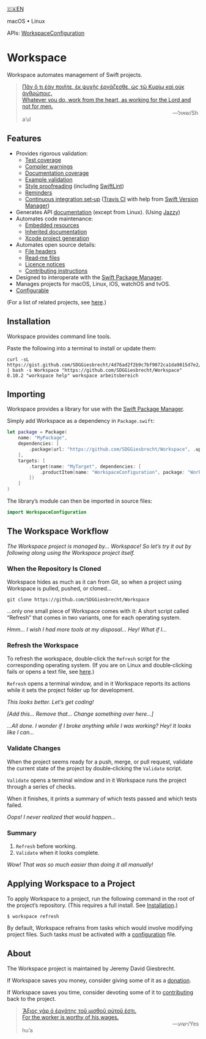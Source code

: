 <!--
 🇨🇦EN Read Me.md

 This source file is part of the Workspace open source project.
 https://github.com/SDGGiesbrecht/Workspace#workspace

 Copyright ©2017–2018 Jeremy David Giesbrecht and the Workspace project contributors.

 Soli Deo gloria.

 Licensed under the Apache Licence, Version 2.0.
 See http://www.apache.org/licenses/LICENSE-2.0 for licence information.
 -->

[🇨🇦EN](🇨🇦EN%20Read%20Me.md) <!--Skip in Jazzy-->

macOS • Linux

APIs: [WorkspaceConfiguration](https://sdggiesbrecht.github.io/Workspace/WorkspaceConfiguration)

# Workspace

Workspace automates management of Swift projects.

> [Πᾶν ὅ τι ἐὰν ποιῆτε, ἐκ ψυχῆς ἐργάζεσθε, ὡς τῷ Κυρίῳ καὶ οὐκ ἀνθρώποις.<br>Whatever you do, work from the heart, as working for the Lord and not for men.](https://www.biblegateway.com/passage/?search=Colossians+3&version=SBLGNT;NIV)<br>&nbsp;&nbsp;&nbsp;&nbsp;&nbsp;&nbsp;&nbsp;&nbsp;&nbsp;&nbsp;&nbsp;&nbsp;&nbsp;&nbsp;&nbsp;&nbsp;&nbsp;&nbsp;&nbsp;&nbsp;&nbsp;&nbsp;&nbsp;&nbsp;&nbsp;&nbsp;&nbsp;&nbsp;&nbsp;&nbsp;&nbsp;&nbsp;&nbsp;&nbsp;&nbsp;&nbsp;&nbsp;&nbsp;&nbsp;&nbsp;&nbsp;&nbsp;&nbsp;&nbsp;&nbsp;&nbsp;&nbsp;&nbsp;&nbsp;&nbsp;&nbsp;&nbsp;&nbsp;&nbsp;&nbsp;&nbsp;&nbsp;&nbsp;&nbsp;&nbsp;&nbsp;&nbsp;&nbsp;&nbsp;&nbsp;&nbsp;&nbsp;&nbsp;&nbsp;&nbsp;&nbsp;&nbsp;&nbsp;&nbsp;&nbsp;&nbsp;&nbsp;&nbsp;&nbsp;&nbsp;&nbsp;&nbsp;&nbsp;&nbsp;&nbsp;&nbsp;&nbsp;&nbsp;&nbsp;&nbsp;&nbsp;&nbsp;&nbsp;&nbsp;&nbsp;&nbsp;&nbsp;&nbsp;&nbsp;&nbsp;―‎שאול/Shaʼul

## Features

- Provides rigorous validation:
  - [Test coverage](https://sdggiesbrecht.github.io/Workspace/WorkspaceConfiguration/Structs/TestingConfiguration.html#/s:22WorkspaceConfiguration07TestingB0V15enforceCoverageSbvp)
  - [Compiler warnings](https://sdggiesbrecht.github.io/Workspace/WorkspaceConfiguration/Structs/TestingConfiguration.html#/s:22WorkspaceConfiguration07TestingB0V24prohibitCompilerWarningsSbvp)
  - [Documentation coverage](https://sdggiesbrecht.github.io/Workspace/WorkspaceConfiguration/Structs/APIDocumentationConfiguration.html#/s:22WorkspaceConfiguration016APIDocumentationB0V15enforceCoverageSbvp)
  - [Example validation](https://sdggiesbrecht.github.io/Workspace/WorkspaceConfiguration/examples.html)
  - [Style proofreading](https://sdggiesbrecht.github.io/Workspace/WorkspaceConfiguration/Structs/ProofreadingConfiguration.html) (including [SwiftLint](https://github.com/realm/SwiftLint))
  - [Reminders](https://sdggiesbrecht.github.io/Workspace/WorkspaceConfiguration/Enums/ProofreadingRule.html#/s:22WorkspaceConfiguration16ProofreadingRuleO14manualWarningsA2CmF)
  - [Continuous integration set‐up](https://sdggiesbrecht.github.io/Workspace/WorkspaceConfiguration/Structs/ContinuousIntegrationConfiguration.html#/s:22WorkspaceConfiguration021ContinuousIntegrationB0V6manageSbvp) ([Travis CI](https://travis-ci.org) with help from [Swift Version Manager](https://github.com/kylef/swiftenv))
- Generates API [documentation](https://sdggiesbrecht.github.io/Workspace/WorkspaceConfiguration/Structs/APIDocumentationConfiguration.html#/s:22WorkspaceConfiguration016APIDocumentationB0V8generateSbvp) (except from Linux). (Using [Jazzy](https://github.com/realm/jazzy))
- Automates code maintenance:
  - [Embedded resources](https://sdggiesbrecht.github.io/Workspace/WorkspaceConfiguration/resources.html)
  - [Inherited documentation](https://sdggiesbrecht.github.io/Workspace/WorkspaceConfiguration/documentation-inheritance.html)
  - [Xcode project generation](https://sdggiesbrecht.github.io/Workspace/WorkspaceConfiguration/Structs/XcodeConfiguration.html#/s:22WorkspaceConfiguration05XcodeB0V6manageSbvp)
- Automates open source details:
  - [File headers](https://sdggiesbrecht.github.io/Workspace/WorkspaceConfiguration/Structs/FileHeaderConfiguration.html)
  - [Read‐me files](https://sdggiesbrecht.github.io/Workspace/WorkspaceConfiguration/Structs/ReadMeConfiguration.html#/s:22WorkspaceConfiguration06ReadMeB0V6manageSbvp)
  - [Licence notices](https://sdggiesbrecht.github.io/Workspace/WorkspaceConfiguration/Structs/LicenceConfiguration.html#/s:22WorkspaceConfiguration07LicenceB0V6manageSbvp)
  - [Contributing instructions](https://sdggiesbrecht.github.io/Workspace/WorkspaceConfiguration/Structs/GitHubConfiguration.html#/s:22WorkspaceConfiguration06GitHubB0V6manageSbvp)
- Designed to interoperate with the [Swift Package Manager](https://swift.org/package-manager/).
- Manages projects for macOS, Linux, iOS, watchOS and tvOS.
- [Configurable](https://sdggiesbrecht.github.io/Workspace/WorkspaceConfiguration/Classes/WorkspaceConfiguration.html)

(For a list of related projects, see [here](🇨🇦EN%20Related%20Projects.md).) <!--Skip in Jazzy-->

## Installation

Workspace provides command line tools.

Paste the following into a terminal to install or update them:

```shell
curl -sL https://gist.github.com/SDGGiesbrecht/4d76ad2f2b9c7bf9072ca1da9815d7e2/raw/update.sh | bash -s Workspace "https://github.com/SDGGiesbrecht/Workspace" 0.10.2 "workspace help" workspace arbeitsbereich
```

## Importing

Workspace provides a library for use with the [Swift Package Manager](https://swift.org/package-manager/).

Simply add Workspace as a dependency in `Package.swift`:

```swift
let package = Package(
    name: "MyPackage",
    dependencies: [
        .package(url: "https://github.com/SDGGiesbrecht/Workspace", .upToNextMinor(from: Version(0, 10, 2))),
    ],
    targets: [
        .target(name: "MyTarget", dependencies: [
            .productItem(name: "WorkspaceConfiguration", package: "Workspace"),
        ])
    ]
)
```

The library’s module can then be imported in source files:

```swift
import WorkspaceConfiguration
```

## The Workspace Workflow

*The Workspace project is managed by... Workspace! So let’s try it out by following along using the Workspace project itself.*

### When the Repository Is Cloned

Workspace hides as much as it can from Git, so when a project using Workspace is pulled, pushed, or cloned...

```shell
git clone https://github.com/SDGGiesbrecht/Workspace
```

...only one small piece of Workspace comes with it: A short script called “Refresh” that comes in two variants, one for each operating system.

*Hmm... I wish I had more tools at my disposal... Hey! What if I...*

### Refresh the Workspace

To refresh the workspace, double‐click the `Refresh` script for the corresponding operating system. (If you are on Linux and double‐clicking fails or opens a text file, see [here](https://sdggiesbrecht.github.io/Workspace/WorkspaceConfiguration/linux-notes.html).)

`Refresh` opens a terminal window, and in it Workspace reports its actions while it sets the project folder up for development.

*This looks better. Let’s get coding!*

*[Add this... Remove that... Change something over here...]*

*...All done. I wonder if I broke anything while I was working? Hey! It looks like I can...*

### Validate Changes

When the project seems ready for a push, merge, or pull request, validate the current state of the project by double‐clicking the `Validate` script.

`Validate` opens a terminal window and in it Workspace runs the project through a series of checks.

When it finishes, it prints a summary of which tests passed and which tests failed.

*Oops! I never realized that would happen...*

### Summary

1. `Refresh` before working.
2. `Validate` when it looks complete.

*Wow! That was so much easier than doing it all manually!*

## Applying Workspace to a Project

To apply Workspace to a project, run the following command in the root of the project’s repository. (This requires a full install. See [Installation](#installation).)

```shell
$ workspace refresh
```

By default, Workspace refrains from tasks which would involve modifying project files. Such tasks must be activated with a [configuration](https://sdggiesbrecht.github.io/Workspace/WorkspaceConfiguration/Classes/WorkspaceConfiguration.html) file.

## About

The Workspace project is maintained by Jeremy David Giesbrecht.

If Workspace saves you money, consider giving some of it as a [donation](https://paypal.me/JeremyGiesbrecht).

If Workspace saves you time, consider devoting some of it to [contributing](https://github.com/SDGGiesbrecht/Workspace) back to the project.

> [Ἄξιος γὰρ ὁ ἐργάτης τοῦ μισθοῦ αὐτοῦ ἐστι.<br>For the worker is worthy of his wages.](https://www.biblegateway.com/passage/?search=Luke+10&version=SBLGNT;NIV)<br>&nbsp;&nbsp;&nbsp;&nbsp;&nbsp;&nbsp;&nbsp;&nbsp;&nbsp;&nbsp;&nbsp;&nbsp;&nbsp;&nbsp;&nbsp;&nbsp;&nbsp;&nbsp;&nbsp;&nbsp;&nbsp;&nbsp;&nbsp;&nbsp;&nbsp;&nbsp;&nbsp;&nbsp;&nbsp;&nbsp;&nbsp;&nbsp;&nbsp;&nbsp;&nbsp;&nbsp;&nbsp;&nbsp;&nbsp;&nbsp;&nbsp;&nbsp;&nbsp;&nbsp;&nbsp;&nbsp;&nbsp;&nbsp;&nbsp;&nbsp;&nbsp;&nbsp;&nbsp;&nbsp;&nbsp;&nbsp;&nbsp;&nbsp;&nbsp;&nbsp;&nbsp;&nbsp;&nbsp;&nbsp;&nbsp;&nbsp;&nbsp;&nbsp;&nbsp;&nbsp;&nbsp;&nbsp;&nbsp;&nbsp;&nbsp;&nbsp;&nbsp;&nbsp;&nbsp;&nbsp;&nbsp;&nbsp;&nbsp;&nbsp;&nbsp;&nbsp;&nbsp;&nbsp;&nbsp;&nbsp;&nbsp;&nbsp;&nbsp;&nbsp;&nbsp;&nbsp;&nbsp;&nbsp;&nbsp;&nbsp;―‎ישוע/Yeshuʼa
